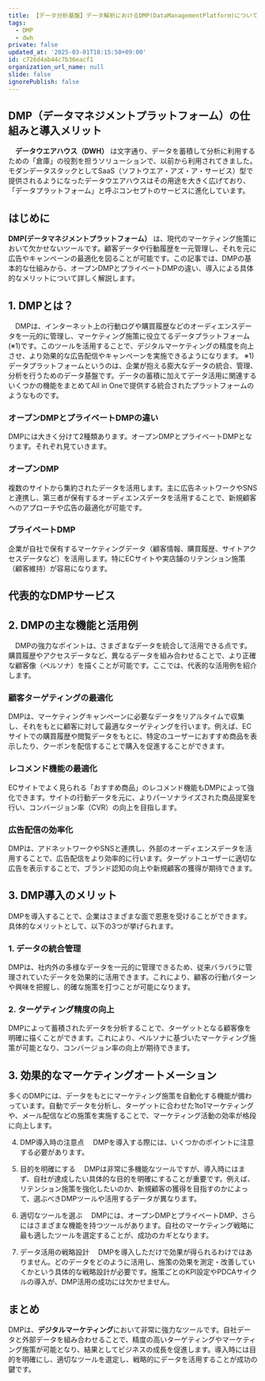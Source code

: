 ```yaml
---
title: 【データ分析基盤】データ解析におけるDMP(DataManagementPlatform)について概要について
tags:
  - DMP
  - dwh
private: false
updated_at: '2025-03-01T18:15:50+09:00'
id: c726d4ab44c7b36eacf1
organization_url_name: null
slide: false
ignorePublish: false
---
```


## DMP（データマネジメントプラットフォーム）の仕組みと導入メリット
　**データウエアハウス（DWH）** は文字通り、データを蓄積して分析に利用するための「倉庫」の役割を担うソリューションで、以前から利用されてきました。モダンデータスタックとしてSaaS（ソフトウエア・アズ・ア・サービス）型で提供されるようになったデータウエアハウスはその用途を大きく広げており、「データプラットフォーム」と呼ぶコンセプトのサービスに進化しています。

## はじめに
 **DMP(データマネジメントプラットフォーム）** は、現代のマーケティング施策において欠かせないツールです。顧客データや行動履歴を一元管理し、それを元に広告やキャンペーンの最適化を図ることが可能です。この記事では、DMPの基本的な仕組みから、オープンDMPとプライベートDMPの違い、導入による具体的なメリットについて詳しく解説します。

## 1. DMPとは？
　DMPは、インターネット上の行動ログや購買履歴などのオーディエンスデータを一元的に管理し、マーケティング施策に役立てるデータプラットフォーム(※1)です。このツールを活用することで、デジタルマーケティングの精度を向上させ、より効果的な広告配信やキャンペーンを実施できるようになります。
※1) データプラットフォームというのは、企業が抱える膨大なデータの統合、管理、分析を行うためのデータ基盤です。データの蓄積に加えてデータ活用に関連するいくつかの機能をまとめてAll in Oneで提供する統合されたプラットフォームのようなものです。

### オープンDMPとプライベートDMPの違い
DMPには大きく分けて2種類あります。オープンDMPとプライベートDMPとなります。それぞれ見ていきます。
### オープンDMP
複数のサイトから集約されたデータを活用します。主に広告ネットワークやSNSと連携し、第三者が保有するオーディエンスデータを活用することで、新規顧客へのアプローチや広告の最適化が可能です。

### プライベートDMP
企業が自社で保有するマーケティングデータ（顧客情報、購買履歴、サイトアクセスデータなど）を活用します。特にECサイトや実店舗のリテンション施策（顧客維持）が容易になります。
## 代表的なDMPサービス

## 2. DMPの主な機能と活用例
　DMPの強力なポイントは、さまざまなデータを統合して活用できる点です。購買履歴やアクセスデータなど、異なるデータを組み合わせることで、より正確な顧客像（ペルソナ）を描くことが可能です。ここでは、代表的な活用例を紹介します。

### 顧客ターゲティングの最適化
DMPは、マーケティングキャンペーンに必要なデータをリアルタイムで収集し、それをもとに顧客に対して最適なターゲティングを行います。例えば、ECサイトでの購買履歴や閲覧データをもとに、特定のユーザーにおすすめ商品を表示したり、クーポンを配信することで購入を促進することができます。

### レコメンド機能の最適化
ECサイトでよく見られる「おすすめ商品」のレコメンド機能もDMPによって強化できます。サイトの行動データを元に、よりパーソナライズされた商品提案を行い、コンバージョン率（CVR）の向上を目指します。

### 広告配信の効率化
DMPは、アドネットワークやSNSと連携し、外部のオーディエンスデータを活用することで、広告配信をより効率的に行います。ターゲットユーザーに適切な広告を表示することで、ブランド認知の向上や新規顧客の獲得が期待できます。

## 3. DMP導入のメリット
DMPを導入することで、企業はさまざまな面で恩恵を受けることができます。具体的なメリットとして、以下の3つが挙げられます。

### 1. データの統合管理
DMPは、社内外の多様なデータを一元的に管理できるため、従来バラバラに管理されていたデータを効果的に活用できます。これにより、顧客の行動パターンや興味を把握し、的確な施策を打つことが可能になります。

### 2. ターゲティング精度の向上
DMPによって蓄積されたデータを分析することで、ターゲットとなる顧客像を明確に描くことができます。これにより、ペルソナに基づいたマーケティング施策が可能となり、コンバージョン率の向上が期待できます。

## 3. 効果的なマーケティングオートメーション
多くのDMPには、データをもとにマーケティング施策を自動化する機能が備わっています。自動でデータを分析し、ターゲットに合わせた1to1マーケティングや、メール配信などの施策を実施することで、マーケティング活動の効率が格段に向上します。

4. DMP導入時の注意点
　DMPを導入する際には、いくつかのポイントに注意する必要があります。

1. 目的を明確にする
　DMPは非常に多機能なツールですが、導入時にはまず、自社が達成したい具体的な目的を明確にすることが重要です。例えば、リテンション施策を強化したいのか、新規顧客の獲得を目指すのかによって、選ぶべきDMPツールや活用するデータが異なります。

2. 適切なツールを選ぶ
　DMPには、オープンDMPとプライベートDMP、さらにはさまざまな機能を持つツールがあります。自社のマーケティング戦略に最も適したツールを選定することが、成功のカギとなります。

3. データ活用の戦略設計
　DMPを導入しただけで効果が得られるわけではありません。どのデータをどのように活用し、施策の効果を測定・改善していくかという具体的な戦略設計が必要です。施策ごとのKPI設定やPDCAサイクルの導入が、DMP活用の成功には欠かせません。

## まとめ
 DMPは、**デジタルマーケティング**において非常に強力なツールです。自社データと外部データを組み合わせることで、精度の高いターゲティングやマーケティング施策が可能となり、結果としてビジネスの成長を促進します。導入時には目的を明確にし、適切なツールを選定し、戦略的にデータを活用することが成功の鍵です。
